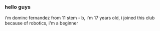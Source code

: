 ### hello guys
i'm dominc fernandez from 11 stem - b,
i'm 17 years old,
i joined this club because of robotics, 
i'm a beginner
